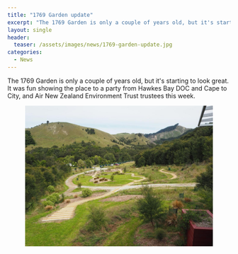 ```yaml
---
title: "1769 Garden update"
excerpt: "The 1769 Garden is only a couple of years old, but it's starting to look great!"
layout: single
header:
  teaser: /assets/images/news/1769-garden-update.jpg
categories:
  - News
---
```


The 1769 Garden is only a couple of years old, but it's starting to look great. It was fun showing the place to a party from Hawkes Bay DOC and Cape to City, and Air New Zealand Environment Trust trustees this week.

<figure>
    <a href="/assets/images/news/1769-garden-update.jpg"><img src="/assets/images/news/1769-garden-update.jpg"></a>
</figure>
